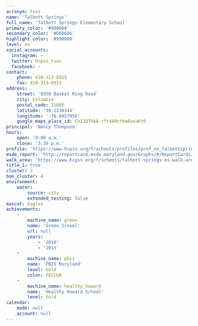 ```yaml
---
acronym: tses
name: 'Talbott Springs'
full_name: 'Talbott Springs Elementary School'
primary_color: '#990000'
secondary_color: '#D6D6D6'
highlight_color: '#990000'
level: es
social_accounts:
  instagram: ~
  twitter: hcpss_tses
  facebook: ~
contact:
    phone: 410-313-6915
    fax: 410-313-6921
address:
    street: '9550 Basket Ring Road'
    city: Columbia
    postal_code: 21045
    latitude: '39.2130344'
    longitude: '-76.8457956'
    google_maps_place_id: ChIJQThbA-rft4kRct6m8axaKt0
principal: 'Nancy Thompson'
hours:
    open: '9:00 a.m.'
    close: '3:30 p.m.'
profile: 'https://www.hcpss.org/f/schools/profiles/prof_es_talbottsprings.pdf'
msde_report: 'http://reportcard.msde.maryland.gov/Graphs/#/ReportCards/ReportCardSchool/1//1/13/0609/'
walk_area: 'https://www.hcpss.org/f/schools/talbott-springs-es-walk-area.pdf'
title_1: true
cluster: 3
boe_cluster: A
environment:
    water:
        source: city
        extended_testing: false
mascot: Eagles
achievements:
    -
        machine_name: green
        name: 'Green School'
        url: null
        years:
            - '2010'
            - '2015'
    -
        machine_name: pbis
        name: 'PBIS Maryland'
        level: Gold
        color: FECC6A
    -
        machine_name: healthy_howard
        name: 'Healthy Howard School'
        level: Gold
calendar:
    mode: null
    account: null
---
```

